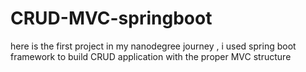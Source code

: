# CRUD-MVC-springboot
here is the first project in my nanodegree journey , i used spring boot framework to build CRUD application with the proper MVC structure
